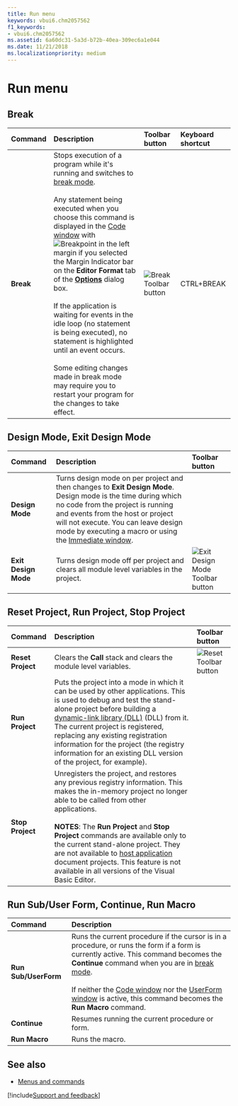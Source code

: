 ```yaml
---
title: Run menu
keywords: vbui6.chm2057562
f1_keywords:
- vbui6.chm2057562
ms.assetid: 6a60dc31-5a3d-b72b-40ea-309ec6a1e044
ms.date: 11/21/2018 
ms.localizationpriority: medium
---
```



# Run menu

## Break

|Command|Description|Toolbar button|Keyboard shortcut|
|:------|:----------|:-------------|:----------------|
|**Break** | Stops execution of a program while it's running and switches to [break mode](../../Glossary/vbe-glossary.md#break-mode).<br/><br/>Any statement being executed when you choose this command is displayed in the [Code window](code-window.md) with ![Breakpoint](../../../images/wbrkpnt_ZA01201808.gif) in the left margin if you selected the Margin Indicator bar on the **Editor Format** tab of the **[Options](options-dialog-box.md)** dialog box.<br/><br/>If the application is waiting for events in the idle loop (no statement is being executed), no statement is highlighted until an event occurs.<br/><br/>Some editing changes made in break mode may require you to restart your program for the changes to take effect.|![Break Toolbar button](../../../images/tbr_brk_ZA01201682.gif) |CTRL+BREAK |

## Design Mode, Exit Design Mode

|Command|Description|Toolbar button|
|:------|:----------|:-------------|
|**Design Mode** |Turns design mode on per project and then changes to **Exit Design Mode**. Design mode is the time during which no code from the project is running and events from the host or project will not execute. You can leave design mode by executing a macro or using the [Immediate window](immediate-window.md).| | 
|**Exit Design Mode** |Turns design mode off per project and clears all module level variables in the project.|![Exit Design Mode Toolbar button](../../../images/tbr_dsgm_ZA01201699.gif)| 

## Reset Project, Run Project, Stop Project

|Command|Description|Toolbar button|
|:------|:----------|:-------------|
|**Reset Project** | Clears the **Call** stack and clears the module level variables.|![Reset Toolbar button](../../../images/tbr_end_ZA01201701.gif)| 
|**Run Project**| Puts the project into a mode in which it can be used by other applications. This is used to debug and test the stand-alone project before building a [dynamic-link library (DLL)](../../Glossary/vbe-glossary.md#dynamic-link-library-dll) (DLL) from it. The current project is registered, replacing any existing registration information for the project (the registry information for an existing DLL version of the project, for example).| | 
|**Stop Project**|Unregisters the project, and restores any previous registry information. This makes the in-memory project no longer able to be called from other applications.<br/><br/>**NOTES**: The **Run Project** and **Stop Project** commands are available only to the current stand-alone project. They are not available to [host application](../../Glossary/vbe-glossary.md#host-application) document projects. This feature is not available in all versions of the Visual Basic Editor.| | 

## Run Sub/User Form, Continue, Run Macro

|Command|Description|
|:------|:----------|
|**Run Sub/UserForm**|Runs the current procedure if the cursor is in a procedure, or runs the form if a form is currently active. This command becomes the **Continue** command when you are in [break mode](../../Glossary/vbe-glossary.md#break-mode).<br/><br/>If neither the [Code window](code-window.md) nor the [UserForm window](userform-window.md) is active, this command becomes the **Run Macro** command.| 
|**Continue**|Resumes running the current procedure or form.| 
|**Run Macro**|Runs the macro.| 

## See also

- [Menus and commands](../menus-commands.md)

[!include[Support and feedback](~/includes/feedback-boilerplate.md)]